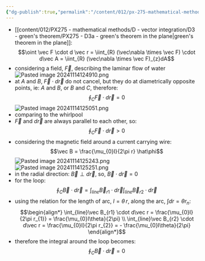 ```yaml
---
{"dg-publish":true,"permalink":"/content/012/px-275-mathematical-methods/d-vector-integration/d3-green-s-theorem/px-275-d3g-the-physical-significance-of-green-s-theorem-in-the-plane/","created":"2024-11-25T10:50:32.000+00:00","updated":"2024-11-26T10:05:54.240+00:00"}
---
```


- [[content/012/PX275 - mathematical methods/D - vector integration/D3 - green's theorem/PX275 - D3a - green's theorem in the plane\|green's theorem in the plane]]: 
$$\oint \vec F \cdot d \vec r =  \iint_{R} (\vec\nabla \times \vec F) \cdot d\vec A = \iint_{R} (\vec\nabla \times \vec F)_{z}dA$$
- considering a field, $\vec F$, describing the laminar flow of water
![Pasted image 20241114124910.png](/img/user/pics/Pasted%20image%2020241114124910.png)
- at $A$ and $B$, $\vec F \cdot d\vec r$ do not cancel, but they do at diametrically opposite points, ie: $A$ and $B$, or $B$ and $C$, therefore: 
$$\oint_{C}\vec F \cdot d\vec r = 0$$
![Pasted image 20241114125051.png](/img/user/pics/Pasted%20image%2020241114125051.png)
- comparing to the whirlpool
- $\vec F$ and $d\vec r$ are always parallel to each other, so: 
$$\oint_{C}\vec F \cdot d\vec r >0$$
- considering the magnetic field around a current carrying wire: 
$$\vec B = \frac{\mu_{0}I}{2\pi r} \hat\phi$$
![Pasted image 20241114125243.png](/img/user/pics/Pasted%20image%2020241114125243.png)
![Pasted image 20241114125251.png](/img/user/pics/Pasted%20image%2020241114125251.png)
- in the radial direction: $\vec B \perp d\vec r$, so, $\vec B \cdot d\vec r = 0$
- for the loop: 
$$\oint_{C}\vec B \cdot d\vec r = \int_{line}\vec B_{r1} \cdot d\vec r \int_{line}\vec B_{r2} \cdot d\vec r$$
- using the relation for the length of arc, $l = \theta\,r$, along the arc, $\int dr = \theta r_{n}:$ 
$$\begin{align*}
	\int_{line}\vec B_{r1} \cdot d\vec r = \frac{\mu_{0}I}{2\pi r_{1}} = \frac{\mu_{0}I\theta}{2\pi} \\
	\int_{line}\vec B_{r2} \cdot d\vec r = \frac{\mu_{0}I}{2\pi r_{2}} = - \frac{\mu_{0}I\theta}{2\pi}
\end{align*}$$
- therefore the integral around the loop becomes: 
$$\oint_{C}\vec B \cdot d\vec r = 0$$
